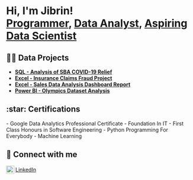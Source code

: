 <h1>Hi, I'm Jibrin! <br/><a href="https://github.com/joshmadakor1">Programmer</a>, <a href="https://www.linkedin.com/in/joshmadakor/">Data Analyst</a>, <a href="https://www.youtube.com/c/joshmadakor">Aspiring Data Scientist</a></h1>

<h2>👨‍💻 Data Projects</h2>

- **[SQL - Analysis of SBA COVID-19 Relief](https://github.com/Adnanisme/SQL-Analysis-Trends-and-Impacts-of-SBA-s-PPP-Loans/blob/main/README.md)**
- **[Excel - Insurance Claims Fraud Project](https://github.com/Adnanisme/Insurance-Claims-Fraud-Project)**
- **[Excel - Sales Data Analysis Dashboard Report](https://github.com/Adnanisme/Kinetix-Ventures-Sales-Data-Analysis-Dashboard-Report/blob/main/README.md)**
- **[Power BI - Olympics Dataset Analysis](https://github.com/Adnanisme/Olympics-PowerBI-Report/blob/main/README.md)**

<h2>:star: Certifications </h2>
- Google Data Analytics Professional Certificate
- Foundation In IT
- First Class Honours in Software Engineering
- Python Programming For Everybody
- Machine Learning
<h2> 🤳 Connect with me</h2>

<a href="https://www.linkedin.com/in/jibrin-tijjani-388b07250/" style="display: inline-flex; align-items: center;">
    <img align="left" alt="LinkedIn" width="22px" src="https://cdn.jsdelivr.net/npm/simple-icons@v3/icons/linkedin.svg" />
    LinkedIn
</a>


